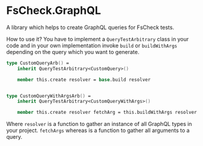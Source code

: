 # FsCheck.GraphQL

A library which helps to create GraphQL queries for FsCheck tests.

How to use it?
You have to implement a `QueryTestArbitrary` class in your code and in your own implementation invoke `build` or `buildWithArgs` depending on the query which you want to generate.

```fsharp
type CustomQueryArb() =
    inherit QueryTestArbitrary<CustomQuery>()

    member this.create resolver = base.build resolver


type CustomQueryWithArgsArb() =
    inherit QueryTestArbitrary<CustomQueryWithArgs>()

    member this.create resolver fetchArg = this.buildWithArgs resolver fetchArg
```

Where `resolver` is a function to gather an instance of all GraphQL types in your project.
`fetchArgs` whereas is a function to gather all arguments to a query.
